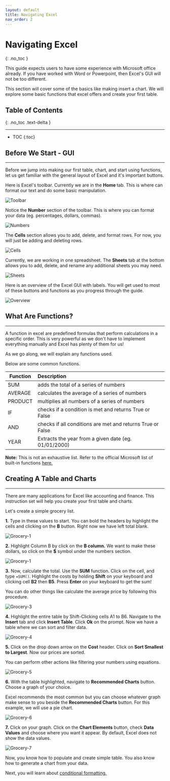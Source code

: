 ```yaml
---
layout: default
title: Navigating Excel
nav_order: 2
---
```

# Navigating Excel
{: .no_toc }

This guide expects users to have some experience with Microsoft office already. If you have worked with Word or Powerpoint, then Excel's GUI will not be too different.

This section will cover some of the basics like making insert a chart. We will explore some basic functions that excel offers and create your first table.

## Table of Contents
{: .no_toc .text-delta }

---

* TOC
{:toc}

## Before We Start - GUI

---

Before we jump into making our first table, chart, and start using functions, let us get familiar with the general layout of Excel and it's important buttons.

Here is Excel's toolbar. Currently we are in the <b> Home </b> tab. This is where can format our text and do some basic manipulation. 

![Toolbar](https://github.com/nickluong-dev/Excel-Instruction-Guide/blob/gh-pages/assets/images/Excel-Toolbar.png?raw=true "Excel Toolbar")

Notice the **Number** section of the toolbar. This is where you can format your data (eg. percentages, dollars, commas).

![Numbers](https://github.com/nickluong-dev/Excel-Instruction-Guide/blob/gh-pages/assets/images/Number-Section.png?raw=true "Numbers Section")

The **Cells** section allows you to add, delete, and format rows. For now, you will just be adding and deleting rows.

![Cells](https://github.com/nickluong-dev/Excel-Instruction-Guide/blob/gh-pages/assets/images/Cells-Section.png?raw=true "Cells Section")

Currently, we are working in one spreadsheet. The <b>Sheets</b> tab at the bottom allows you to add, delete, and rename any additional sheets you may need.

![Sheets](https://github.com/nickluong-dev/Excel-Instruction-Guide/blob/gh-pages/assets/images/Sheets.png?raw=true "Sheets")

Here is an overview of the Excel GUI with labels. You will get used to most of these buttons and functions as you progress through the guide.

![Overview](https://github.com/nickluong-dev/Excel-Instruction-Guide/blob/gh-pages/assets/images/Excel-Screen-Overview.png?raw=true "Overview")

## What Are Functions?

---
A function in excel are predefined formulas that perform calculations in a specific order. This is very powerful as we don't have to implement everything manually and Excel has plenty of them for us! 

As we go along, we will explain any functions used.

Below are some common functions.

| Function      | Description                                                |
| ------------- |:-----------------------------------------------------------|
| SUM           | adds the total of a series of numbers                      |
| AVERAGE       | calculates the average of a series of numbers              |
| PRODUCT       | multiplies all numbers of a series of numbers              |
| IF            | checks if a condition is met and returns True or False     |
| AND           | checks if all conditions are met and returns True or False |
| YEAR          | Extracts the year from a given date (eg. 01/01/2000)       |

**Note:** This is not an exhaustive list. Refer to the official Microsoft list of built-in functions [here.](https://support.microsoft.com/en-us/office/excel-functions-alphabetical-b3944572-255d-4efb-bb96-c6d90033e188)

## Creating A Table and Charts

---

There are many applications for Excel like accounting and finance. This instruction set will help you create your first table and charts.

Let's create a simple grocery list.

**1.** Type in these values to start. You can bold the headers by highlight the cells and clicking on the **B** button. Right now we have left total blank.

![Grocery-1](https://github.com/nickluong-dev/Excel-Instruction-Guide/blob/gh-pages/assets/images/Grocery-1.png?raw=true "Grocery-1")

**2.** Highlight Column B by click on the **B column.**  We want to make these dollars, so click on the **$** symbol under the numbers section.

![Grocery-1](https://github.com/nickluong-dev/Excel-Instruction-Guide/blob/gh-pages/assets/images/Grocery-2.png?raw=true "Grocery-2")

**3.** Now, calculate the total. Use the **SUM** function. Click on the cell, and type `=SUM()`. Highlight the costs by holding **Shift** on your keyboard and clicking cell **B2** then **B5**. Press **Enter** on your keyboard to get the sum! 

You can do other things like calculate the average price by following this procedure.

![Grocery-3](https://github.com/nickluong-dev/Excel-Instruction-Guide/blob/gh-pages/assets/images/Grocery-3.png?raw=true "Grocery-3")

**4.** Highlight the entire table by Shift-Clicking cells A1 to B6. Navigate to the **Insert** tab and click **Insert Table**. Click **Ok** on the prompt. Now we have a table where we can sort and filter data.

![Grocery-4](https://github.com/nickluong-dev/Excel-Instruction-Guide/blob/gh-pages/assets/images/Grocery-4.png?raw=true "Grocery-4")

**5.** Click on the drop down arrow on the **Cost** header. Click on **Sort Smallest to Largest**. Now our prices are sorted. 

You can perform other actions like filtering your numbers using equations. 

![Grocery-5](https://github.com/nickluong-dev/Excel-Instruction-Guide/blob/gh-pages/assets/images/Grocery-5.png?raw=true "Grocery-5")

**6.** With the table highlighted, navigate to **Recommended Charts** button. Choose a graph of your choice.

Excel recommends the most common but you can choose whatever graph make sense to you beside the **Recommended Charts** button. For this example, we will use a pie chart.

![Grocery-6](https://github.com/nickluong-dev/Excel-Instruction-Guide/blob/gh-pages/assets/images/Grocery-6.png?raw=true "Grocery-6")

**7.** Click on your graph. Click on the **Chart Elements**  button, check **Data Values** and choose where you want it appear. By default, Excel does not show the data values.

![Grocery-7](https://github.com/nickluong-dev/Excel-Instruction-Guide/blob/gh-pages/assets/images/Grocery-7.png?raw=true "Grocery-7")

Now, you know how to populate and create simple table. You also know how to generate a chart from your data.

Next, you will learn about [conditional formatting.]() 